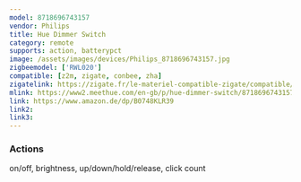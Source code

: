 ```yaml
---
model: 8718696743157
vendor: Philips
title: Hue Dimmer Switch
category: remote
supports: action, batterypct
image: /assets/images/devices/Philips_8718696743157.jpg
zigbeemodel: ['RWL020']
compatible: [z2m, zigate, conbee, zha]
zigatelink: https://zigate.fr/le-materiel-compatible-zigate/compatible/ampoulesconnecteswhiteambiancee27--6/
mlink: https://www2.meethue.com/en-gb/p/hue-dimmer-switch/8718696743157
link: https://www.amazon.de/dp/B0748KLR39
link2: 
link3: 
---
```

### Actions
 on/off, brightness, up/down/hold/release, click count
